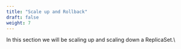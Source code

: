 ```yaml
---
title: "Scale up and Rollback"
draft: false
weight: 7
---
```


In this section we will be scaling up and scaling down a ReplicaSet.\

<!--Add some description\story\links to Armory docs here-->

